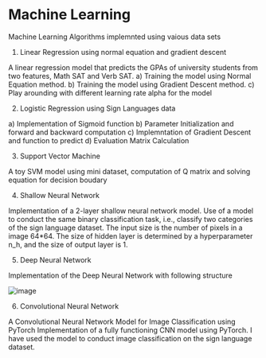 # Machine Learning
Machine Learning Algorithms implemnted using vaious data sets

1. Linear Regression using normal equation and gradient descent

  A linear regression model that predicts the GPAs of university students from two features, Math SAT and Verb SAT. 
  a) Training the model using Normal Equation method.
  b) Training the model using Gradient Descent method.
  c) Play arounding with different learning rate alpha for the model


2. Logistic Regression using Sign Languages data 

a) Implementation of Sigmoid function
b) Parameter Initialization and forward and backward computation
c) Implemntation of Gradient Descent and function to predict
d) Evaluation Matrix Calculation

3.  Support Vector Machine

A toy SVM model using mini dataset, computation of Q matrix and solving equation for decision boudary

4. Shallow Neural Network

Implementation of a 2-layer shallow neural network model. Use of a model to conduct the same binary classification task, i.e., classify two categories of the sign language dataset. The input size is the number of pixels in a image 64*64. The size of hidden layer is determined by a hyperparameter n_h, and the size of output layer is 1.


5. Deep Neural Network

Implementation of the Deep Neural Network with following structure


![image](https://user-images.githubusercontent.com/52694641/110718639-3e11f400-81c0-11eb-9727-1f61f2a1b85e.png)


6. Convolutional Neural Network

A Convolutional Neural Network Model for Image Classification using PyTorch
Implementation of a fully functioning CNN model using PyTorch. I have used the model to conduct image classification on the sign language dataset.
